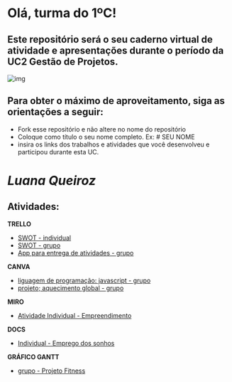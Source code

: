 # Olá, turma do 1ºC! 
## Este repositório será o seu caderno virtual de atividade e apresentações durante o período da UC2 Gestão de Projetos. 

![img](https://blog.acelerato.com/wp-content/uploads/2020/08/5-beneficios-da-gesta%CC%83o-de-projetos-para-a-sua-empresa-1200x640.png)

## Para obter o máximo de aproveitamento, siga as orientações a seguir:

- Fork esse repositório e não altere no nome do repositório
- Coloque como título o seu nome completo. Ex: # SEU NOME
- insira os links dos trabalhos e atividades que você desenvolveu e participou durante esta UC.

# _Luana Queiroz_

## Atividades: 
**TRELLO**
- [SWOT - individual](https://trello.com/invite/b/pDQLz2CP/ATTI37a77b13c7ce23f44895c41beef118c09F217059/luana-queiroz)
- [SWOT - grupo](https://trello.com/invite/b/pDQLz2CP/ATTI37a77b13c7ce23f44895c41beef118c09F217059/luana-queiroz)
- [App para entrega de atividades - grupo](https://trello.com/invite/b/FNEcOPRI/ATTIf6a6d5e3a1b8e78c32702926da579a8e377DC7B2/trabalho-em-grupo)

**CANVA**
- [liguagem de programação: javascript - grupo](https://www.canva.com/design/DAGEjcwsWQw/oLc2Cb0vagBMyZSGDPg4ug/edit?utm_content=DAGEjcwsWQw&utm_campaign=designshare&utm_medium=link2&utm_source=sharebutton)
- [ projeto; aquecimento global - grupo](https://www.canva.com/design/DAGC38ucRMQ/fH-9GaF5vZwT2X9-wlIXVw/edit?utm_content=DAGC38ucRMQ&utm_campaign=designshare&utm_medium=link2&utm_source=sharebutton)

**MIRO**
- [Atividade Individual - Empreendimento](https://miro.com/welcomeonboard/NTFadVFUZDJaYmltZ2xsa1R1NklhZm9vclFRS2VjNzFDZUNyZTlpMkxINFp4VUNaMGN1bHhEVmRlTnpjNUZCc3wzNDU4NzY0NTg4OTk0MTc0OTA0fDI=?share_link_id=3186720406540)


**DOCS**
- [ Individual - Emprego dos sonhos](https://docs.google.com/document/d/1rw7kGvO5vT4BEe66pBQHn0W0aO-u6bnDLps1jTU4IBI/edit?usp=drivesdk)

**GRÁFICO GANTT**

- [ grupo - Projeto Fitness](https://docs.google.com/spreadsheets/d/1G1VWxcM7JbDCOmMCh7DgREZ6N2opwprjehFwmUOPJ5o/edit?usp=sharing)
